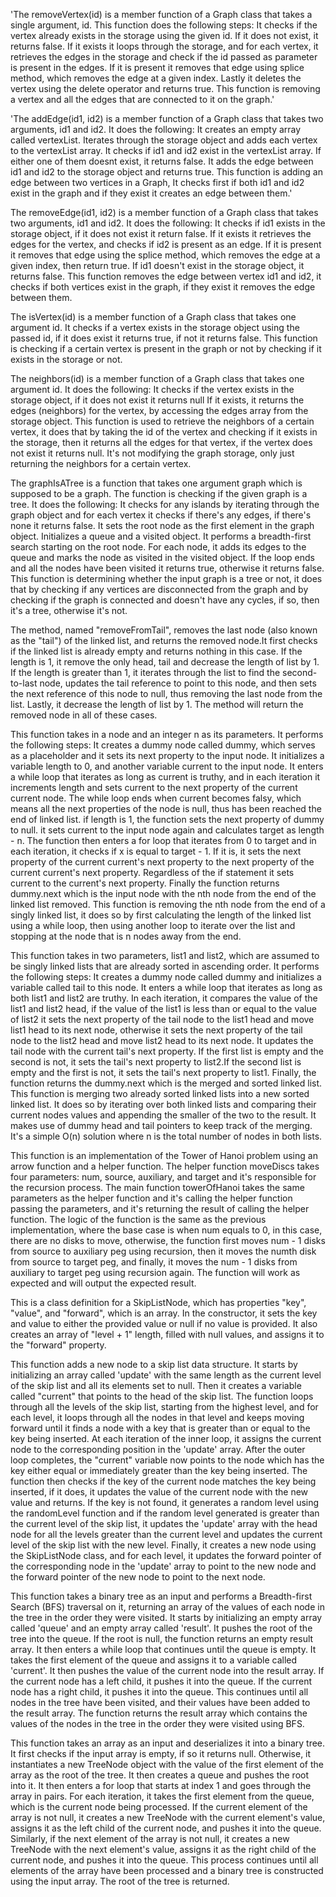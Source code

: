 'The removeVertex(id) is a member function of a Graph class that takes a single argument, id. This function does the following steps: It checks if the vertex already exists in the storage using the given id. If it does not exist, it returns false. If it exists it loops through the storage, and for each vertex, it retrieves the edges in the storage and check if the id passed as parameter is present in the edges. If it is present it removes that edge using splice method, which removes the edge at a given index. Lastly it deletes the vertex using the delete operator and returns true. This function is removing a vertex and all the edges that are connected to it on the graph.'

'The addEdge(id1, id2) is a member function of a Graph class that takes two arguments, id1 and id2. It does the following: It creates an empty array called vertexList. Iterates through the storage object and adds each vertex to the vertexList array. It checks if id1 and id2 exist in the vertexList array. If either one of them doesnt exist, it returns false. It adds the edge between id1 and id2 to the storage object and returns true. This function is adding an edge between two vertices in a Graph, It checks first if both id1 and id2 exist in the graph and if they exist it creates an edge between them.'

The removeEdge(id1, id2) is a member function of a Graph class that takes two arguments, id1 and id2. It does the following: It checks if id1 exists in the storage object, if it does not exist it return false. If it exists it retrieves the edges for the vertex, and checks if id2 is present as an edge. If it is present it removes that edge using the splice method, which removes the edge at a given index, then return true. If id1 doesn't exist in the storage object, it returns false. This function removes the edge between vertex id1 and id2, it checks if both vertices exist in the graph, if they exist it removes the edge between them.

The isVertex(id) is a member function of a Graph class that takes one argument id. It checks if a vertex exists in the storage object using the passed id, if it does exist it returns true, if not it returns false. This function is checking if a certain vertex is present in the graph or not by checking if it exists in the storage or not.

The neighbors(id) is a member function of a Graph class that takes one argument id.
It does the following: It checks if the vertex exists in the storage object, if it does not exist it returns null
If it exists, it returns the edges (neighbors) for the vertex, by accessing the edges array from the storage object.
This function is used to retrieve the neighbors of a certain vertex, it does that by taking the id of the vertex and checking if it exists in the storage, then it returns all the edges for that vertex, if the vertex does not exist it returns null.
It's not modifying the graph storage, only just returning the neighbors for a certain vertex.


The graphIsATree is a function that takes one argument graph which is supposed to be a graph. The function is checking if the given graph is a tree. It does the following: It checks for any islands by iterating through the graph object and for each vertex it checks if there's any edges, if there's none it returns false. It sets the root node as the first element in the graph object. Initializes a queue and a visited object. It performs a breadth-first search starting on the root node. For each node, it adds its edges to the queue and marks the node as visited in the visited object. If the loop ends and all the nodes have been visited it returns true, otherwise it returns false. This function is determining whether the input graph is a tree or not, it does that by checking if any vertices are disconnected from the graph and by checking if the graph is connected and doesn't have any cycles, if so, then it's a tree, otherwise it's not.

The method, named "removeFromTail", removes the last node (also known as the "tail") of the linked list, and returns the removed node.It first checks if the linked list is already empty and returns nothing in this case. If the length is 1, it remove the only head, tail and decrease the length of list by 1. If the length is greater than 1, it iterates through the list to find the second-to-last node, updates the tail reference to point to this node, and then sets the next reference of this node to null, thus removing the last node from the list. Lastly, it decrease the length of list by 1. The method will return the removed node in all of these cases.


This function takes in a node and an integer n as its parameters. It performs the following steps: It creates a dummy node called dummy, which serves as a placeholder and it sets its next property to the input node. It initializes a variable length to 0, and another variable current to the input node. It enters a while loop that iterates as long as current is truthy, and in each iteration it increments length and sets current to the next property of the current current node. The while loop ends when current becomes falsy, which means all the next properties of the node is null, thus has been reached the end of linked list. if length is 1, the function sets the next property of dummy to null. it sets current to the input node again and calculates target as length - n. The function then enters a for loop that iterates from 0 to target and in each iteration, it checks if x is equal to target - 1. If it is, it sets the next property of the current current's next property to the next property of the current current's next property. Regardless of the if statement it sets current to the current's next property. Finally the function returns dummy.next which is the input node with the nth node from the end of the linked list removed. This function is removing the nth node from the end of a singly linked list, it does so by first calculating the length of the linked list using a while loop, then using another loop to iterate over the list and stopping at the node that is n nodes away from the end.

This function takes in two parameters, list1 and list2, which are assumed to be singly linked lists that are already sorted in ascending order. It performs the following steps: It creates a dummy node called dummy and initializes a variable called tail to this node. It enters a while loop that iterates as long as both list1 and list2 are truthy. In each iteration, it compares the value of the list1 and list2 head, if the value of the list1 is less than or equal to the value of list2 it sets the next property of the tail node to the list1 head and move list1 head to its next node, otherwise it sets the next property of the tail node to the list2 head and move list2 head to its next node. It updates the tail node with the current tail's next property. If the first list is empty and the second is not, it sets the tail's next property to list2.If the second list is empty and the first is not, it sets the tail's next property to list1. Finally, the function returns the dummy.next which is the merged and sorted linked list. This function is merging two already sorted linked lists into a new sorted linked list. It does so by iterating over both linked lists and comparing their current nodes values and appending the smaller of the two to the result. It makes use of dummy head and tail pointers to keep track of the merging. It's a simple O(n) solution where n is the total number of nodes in both lists.


This function is an implementation of the Tower of Hanoi problem using an arrow function and a helper function. The helper function moveDiscs takes four parameters: num, source, auxiliary, and target and it's responsible for the recursion process. The main function towerOfHanoi takes the same parameters as the helper function and it's calling the helper function passing the parameters, and it's returning the result of calling the helper function. The logic of the function is the same as the previous implementation, where the base case is when num equals to 0, in this case, there are no disks to move, otherwise, the function first moves num - 1 disks from source to auxiliary peg using recursion, then it moves the numth disk from source to target peg, and finally, it moves the num - 1 disks from auxiliary to target peg using recursion again. The function will work as expected and will output the expected result.

This is a class definition for a SkipListNode, which has properties "key", "value", and "forward", which is an array. In the constructor, it sets the key and value to either the provided value or null if no value is provided. It also creates an array of "level + 1" length, filled with null values, and assigns it to the "forward" property.

This function adds a new node to a skip list data structure. It starts by initializing an array called 'update' with the same length as the current level of the skip list and all its elements set to null. Then it creates a variable called "current" that points to the head of the skip list. The function loops through all the levels of the skip list, starting from the highest level, and for each level, it loops through all the nodes in that level and keeps moving forward until it finds a node with a key that is greater than or equal to the key being inserted. At each iteration of the inner loop, it assigns the current node to the corresponding position in the 'update' array. After the outer loop completes, the "current" variable now points to the node which has the key either equal or immediately greater than the key being inserted. The function then checks if the key of the current node matches the key being inserted, if it does, it updates the value of the current node with the new value and returns. If the key is not found, it generates a random level using the randomLevel function and if the random level generated is greater than the current level of the skip list, it updates the 'update' array with the head node for all the levels greater than the current level and updates the current level of the skip list with the new level. Finally, it creates a new node using the SkipListNode class, and for each level, it updates the forward pointer of the corresponding node in the 'update' array to point to the new node and the forward pointer of the new node to point to the next node.


This function takes a binary tree as an input and performs a Breadth-first Search (BFS) traversal on it, returning an array of the values of each node in the tree in the order they were visited. It starts by initializing an empty array called 'queue' and an empty array called 'result'. It pushes the root of the tree into the queue. If the root is null, the function returns an empty result array. It then enters a while loop that continues until the queue is empty. It takes the first element of the queue and assigns it to a variable called 'current'. It then pushes the value of the current node into the result array. If the current node has a left child, it pushes it into the queue. If the current node has a right child, it pushes it into the queue. This continues until all nodes in the tree have been visited, and their values have been added to the result array. The function returns the result array which contains the values of the nodes in the tree in the order they were visited using BFS.

This function takes an array as an input and deserializes it into a binary tree. It first checks if the input array is empty, if so it returns null. Otherwise, it instantiates a new TreeNode object with the value of the first element of the array as the root of the tree. It then creates a queue and pushes the root into it. It then enters a for loop that starts at index 1 and goes through the array in pairs. For each iteration, it takes the first element from the queue, which is the current node being processed. If the current element of the array is not null, it creates a new TreeNode with the current element's value, assigns it as the left child of the current node, and pushes it into the queue. Similarly, if the next element of the array is not null, it creates a new TreeNode with the next element's value, assigns it as the right child of the current node, and pushes it into the queue. This process continues until all elements of the array have been processed and a binary tree is constructed using the input array. The root of the tree is returned.
